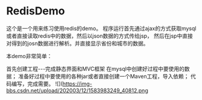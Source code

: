 # RedisDemo
这个是一个用来练习使用redis的demo。 程序运行首先通过ajax的方式获取mysql或者直接读取redis中的数据，然后以json数据的方式传给jsp， 然后在jsp中直接对得到的josn数据进行解析。并直接显示省份和城市的数据。

本demo非常简单：

首先创建工程---完成静态界面和MVC框架
在mysql中创建好过程中要使用的数据；
准备好过程中要使用的各种jar或者直接创建一个Maven工程，导入依赖；
代码编写，完成需要。
![](https://img-bbs.csdn.net/upload/202003/12/1583983249_40812.png
